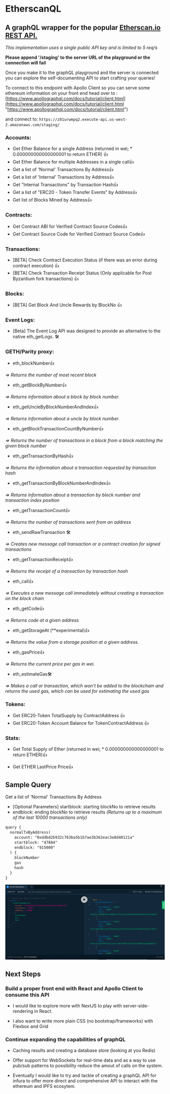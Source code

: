 # EtherscanQL

## A graphQL wrapper for the popular [Etherscan.io REST API.](https://etherscan.io/apis "Etherscan.io REST API")

_This implementation uses a single public API key and is limited to 5 req/s_

**Please append '/staging' to the server URL of the playground or the connection will fail**

Once you make it to the graphQL playground and the server is connected you can explore the self-documenting API to start crafting your queries!

To connect to this endpoint with Apollo Client so you can serve some ethereum information on your front end head over to :
[https://www.apollographql.com/docs/tutorial/client.html](https://www.apollographql.com/docs/tutorial/client.html "https://www.apollographql.com/docs/tutorial/client.html")

and connect to: `https://z81urwmpq2.execute-api.us-west-2.amazonaws.com/staging/`

### Accounts:

- Get Ether Balance for a single Address (returned in wei; \* 0.000000000000000001 to return ETHER) 👍
- Get Ether Balance for multiple Addresses in a single call👍
- Get a list of 'Normal' Transactions By Address👍
- Get a list of 'Internal' Transactions by Address👍
- Get "Internal Transactions" by Transaction Hash👍
- Get a list of "ERC20 - Token Transfer Events" by Address👍
- Get list of Blocks Mined by Address👍

### Contracts:

- Get Contract ABI for Verified Contract Source Codes👍
- Get Contract Source Code for Verified Contract Source Code👍

### Transactions:

- [BETA] Check Contract Execution Status (if there was an error during contract execution) 👍
- [BETA] Check Transaction Receipt Status (Only applicable for Post Byzantium fork transactions) 👍

### Blocks:

- [BETA] Get Block And Uncle Rewards by BlockNo 👍

### Event Logs:

- [Beta] The Event Log API was designed to provide an alternative to the native eth_getLogs. 🛠️

### GETH/Parity proxy:

* eth_blockNumber👍

 _=> Returns the number of most recent block_

* eth_getBlockByNumber👍

 _=> Returns information about a block by block number._

* eth_getUncleByBlockNumberAndIndex👍

 _=> Returns information about a uncle by block number._

* eth_getBlockTransactionCountByNumber👍

 _=> Returns the number of transactions in a block from a block matching the given block number_

* eth_getTransactionByHash👍

 _=> Returns the information about a transaction requested by transaction hash_

* eth_getTransactionByBlockNumberAndIndex👍

 _=> Returns information about a transaction by block number and transaction index position_

* eth_getTransactionCount👍

 _=> Returns the number of transactions sent from an address_

* eth_sendRawTransaction 🛠️

 _=> Creates new message call transaction or a contract creation for signed transactions_

* eth_getTransactionReceipt👍

 _=> Returns the receipt of a transaction by transaction hash_

* eth_call👍

 _=> Executes a new message call immediately without creating a transaction on the block chain_

* eth_getCode👍

 _=> Returns code at a given address_

* eth_getStorageAt (\*\*experimental)👍

 _=> Returns the value from a storage position at a given address._

* eth_gasPrice👍

 _=> Returns the current price per gas in wei._

* eth_estimateGas🛠️

 _=> Makes a call or transaction, which won't be added to the blockchain and returns the used gas, which can be used for estimating the used gas_

### Tokens:

- Get ERC20-Token TotalSupply by ContractAddress 👍
- Get ERC20-Token Account Balance for TokenContractAddress 👍

### Stats:

- Get Total Supply of Ether (returned in wei; \* 0.000000000000000001 to return ETHER)👍

- Get ETHER LastPrice Price👍

## Sample Query

Get a list of 'Normal' Transactions By Address

- [Optional Parameters] startblock: starting blockNo to retrieve results
- endblock: ending blockNo to retrieve results
  _(Returns up to a maximum of the last 10000 transactions only)_

```
query {
  normalTxByAddress(
    account: "0xddbd2b932c763ba5b1b7ae3b362eac3e8d40121a"
    startblock: "47884"
    endblock: "915000"
  ) {
    blockNumber
    gas
    hash
  }
}
```

![normal TX by address](/normalTXexample.jpg "normal TX by address")



## Next Steps

### Build a proper front end with React and Apollo Client to consume this API

- I would like to explore more with NextJS to play with server-side-rendering in React.

- I also want to write more plain CSS (no bootstrap/frameworks) with Flexbox and Grid

### Continue expanding the capabilities of graphQL

- Caching results and creating a database store (looking at you Redis) 

- Offer support for WebSockets for real-time data and as a way to use pub/sub patterns to possibility reduce the amout of calls on the system.

- Eventually I would like to try and tackle of creating a graphQL API for infura to offer more direct and comprehensive API to interact with the ethereum and IPFS ecosytem.
